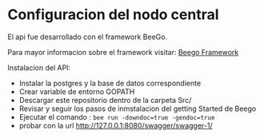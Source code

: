 # Configuracion del nodo central


El api fue desarrollado con el framework BeeGo.

Para mayor informacion sobre el framework visitar:
[Beego Framework](http://beego.me/) 

Instalacion del API:

 * Instalar la postgres y la base de datos correspondiente
 * Crear variable de entorno GOPATH
 * Descargar este repositorio dentro de la carpeta Src/
 * Revisar y seguir los pasos de inmstalacion del getting Started de Beego
 * Ejecutar el comando : 
    ``` bee run -downdoc=true -gendoc=true ```
 * probar con la url  http://127.0.0.1:8080/swagger/swagger-1/